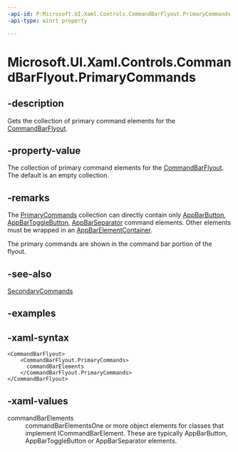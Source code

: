 ```yaml
---
-api-id: P:Microsoft.UI.Xaml.Controls.CommandBarFlyout.PrimaryCommands
-api-type: winrt property

---
```

<!-- Property syntax.
public IObservableVector<ICommandBarElement> PrimaryCommands { get; }
-->

# Microsoft.UI.Xaml.Controls.CommandBarFlyout.PrimaryCommands


## -description

Gets the collection of primary command elements for the [CommandBarFlyout](commandbarflyout.md).


## -property-value

The collection of primary command elements for the [CommandBarFlyout](commandbarflyout.md). The default is an empty collection.


## -remarks

The [PrimaryCommands](commandbarflyout_primarycommands.md) collection can directly contain only [AppBarButton](appbarbutton.md), [AppBarToggleButton](appbartogglebutton.md), [AppBarSeparator](appbarseparator.md) command elements. Other elements must be wrapped in an [AppBarElementContainer](appbarelementcontainer.md).

The primary commands are shown in the command bar portion of the flyout.


## -see-also

[SecondaryCommands](commandbarflyout_secondarycommands.md)

## -examples


## -xaml-syntax

```xaml
<CommandBarFlyout>
    <CommandBarFlyout.PrimaryCommands>
      commandBarElements
    </CommandBarFlyout.PrimaryCommands>
</CommandBarFlyout>
```


## -xaml-values

<dl><dt>commandBarElements</dt><dd>commandBarElementsOne or more object elements for classes that implement ICommandBarElement. These are typically AppBarButton, AppBarToggleButton or AppBarSeparator elements.</dd>
</dl>


